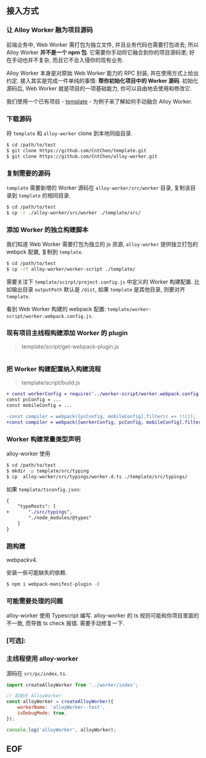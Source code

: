 ## 接入方式

### 让 Alloy Worker 融为项目源码

前端业务中, Web Worker 需打包为独立文件, 并且业务代码也需要打包进去; 所以 Alloy Worker **并不是一个 npm 包**. 它需要你手动将它融合到你的项目源码里; 好在手动也并不复杂, 而且它不会入侵你的现有业务.

Alloy Worker 本身是对原始 Web Worker 能力的 RPC 封装, 并在使用方式上给出约定. 接入其实是完成一件单纯的事情: **帮你初始化项目中的 Worker 源码**. 初始化源码后, Web Worker 就是项目的一项基础能力, 你可以自由地去使用和修改它.

我们使用一个已有项目 - [template](https://github.com/CntChen/template) - 为例子来了解如何手动融合 Alloy Worker.

### 下载源码
将 `template` 和 `alloy-worker` clone 到本地同级目录.

```sh
$ cd /path/to/test
$ git clone https://github.com/CntChen/template.git
$ git clone https://github.com/CntChen/alloy-worker.git
```

### 复制需要的源码

`template` 需要新增的 Worker 源码在 `alloy-worker/src/worker` 目录, 复制该目录到 `template` 的相同目录.

```sh
$ cd /path/to/test
$ cp -r ./alloy-worker/src/worker ./template/src/
```

### 添加 Worker 的独立构建脚本

我们知道 Web Worker 需要打包为独立的 js 资源, `alloy-worker` 提供独立打包的 webpck 配置, 复制到 `template`.

```sh
$ cd /path/to/test
$ cp -rf alloy-worker/worker-script ./template/
```

需要关注下 `template/scirpt/project.config.js` 中定义的 Worker 构建配置. 比如输出目录 `outputPath` 默认是 `/dist`, 如果 `template` 是其他目录, 则要对齐 `template`.

看到 Web Worker 构建的 webpack 配置: `template/worker-script/worker.webpack.config.js`.

### 现有项目主线程构建添加 Worker 的 plugin
> template/script/get-webpack-plugin.js

```diff
```

### 把 Worker 构建配置纳入构建流程

> template/script/build.js
```diff
+ const workerConfig = require('../worker-script/worker.webpack.config');
const pcConfig = ...
const mobileConfig = ...

-const compiler = webpack([pcConfig, mobileConfig].filter(c => !!c));
+const compiler = webpack([workerConfig, pcConfig, mobileConfig].filter(c => !!c));
```

### Worker 构建常量类型声明

alloy-worker 使用 

```sh
$ cd /path/to/test
$ mkdir -p template/src/typing
$ cp  alloy-worker/src/typings/worker.d.ts ./template/src/typings/
```

如果 `template/tsconfig.json`:
```diff
{
    "typeRoots": [
+       "./src/typings",
        "./node_modules/@types"
    ]
}
```

### 跑构建

webpackv4.

安装一些可能缺失的依赖.
```sh
$ npm i webpack-manifest-plugin -D

```

### 可能需要处理的问题

alloy-worker 使用 Typescript 编写. alloy-worker 的 ts 规则可能和你项目里面的不一致, 而导致 ts check 报错. 需要手动修复一下.

### [可选]:  

### 主线程使用 alloy-worker

源码在 `src/pc/index.ts`.
```js
import createAlloyWorker from '../worker/index';

// 初始化 AlloyWorker
const alloyWorker = createAlloyWorker({
    workerName: 'alloyWorker--test',
    isDebugMode: true,
});

console.log('alloyWorker', alloyWorker);
```

## EOF

